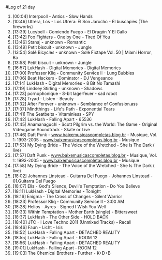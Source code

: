 #Log of 21 day

1. [00:04] Interpooll - Antics - Slow Hands
1. [10:46] Utrera, Los - Los Utrera: El Son Jarocho - El buscapies (The fireworks)
1. [13:39] Lucybell - Comiendo Fuego - El Dragón Y El Gallo
1. [13:42] Foo Fighters - One by One - Tired Of You
1. [13:46] Stanaj - unknown - Romantic
1. [13:49] Petit biscuit - unknown - Jungle
1. [13:54] Solé Bicycles - unknown - Solé Fixtape Vol. 50 | Miami Horror, Ba
1. [13:58] Petit biscuit - unknown - Jungle
1. [16:57] LukHash - Digital Memories - Digital Memories
1. [17:00] Professor Kliq - Community Service II - Lung Bubbles
1. [17:06] Beat Hackers - Dominator - DJ Vengeance
1. [17:14] LukHash - Digital Memories - 8 Bit No Tamashi
1. [17:19] Lindsey Stirling - unknown - Shadows
1. [17:23] pornophonique - 8-bit lagerfeuer - sad robot
1. [17:28] Tryad - Listen - Beauty
1. [17:32] After Forever - unknown - Semblance of Confusion.ass
1. [17:37] Mindthings - Life's Path - Exponential Tears
1. [17:41] The Seatbelts - Vitaminless - SPY
1. [17:42] LukHash - Falling Apart - 65536
1. [17:45] Anamanaguchi - Scott Pilgrim vs. the World: The Game - Original Videogame Soundtrack - Skate or Live
1. [17:46] Daft Punk - www.baixemusicascompletas.blog.br - Musique, Vol. 1: 1993-2005 - www.baixemusicascompletas.blog.br - Musique
1. [17:53] My Dying Bride - The Voice of the Wretched - She Is The Dark ( live)
1. [17:57] Daft Punk - www.baixemusicascompletas.blog.br - Musique, Vol. 1: 1993-2005 - www.baixemusicascompletas.blog.br - Musique
1. [17:58] My Dying Bride - The Voice of the Wretched - She Is The Dark ( live)
1. [18:02] Johannes Linstead - Guitarra Del Fuego - Johannes Linstead - 01.Guitarra Del Fuego
1. [18:07] Elis - God's Silence, Devil's Temptation - Do You Believe
1. [18:11] LukHash - Digital Memories - Tonight
1. [18:16] Enigma - The Cross of Changes - Silent Warrior
1. [18:23] Professor Kliq - Community Service II - 3:00 AM
1. [18:28] Helios - Ayres - Signed I Wish You Well
1. [18:33] Within Temptation - Mother Earth (single) - Bittersweet
1. [18:37] LukHash - The Other Side - HOLD BACK
1. [18:40] JTC - I Love Techno 2011 (Unmixed Tracks) - Recall
1. [18:46] Faun - Licht - Isis
1. [18:52] LukHash - Falling Apart - DETACHED REALITY
1. [18:55] LukHash - Falling Apart - ROOM 12
1. [18:56] LukHash - Falling Apart - DETACHED REALITY
1. [19:01] LukHash - Falling Apart - ROOM 12
1. [19:03] The Chemical Brothers - Further - K+D+B
